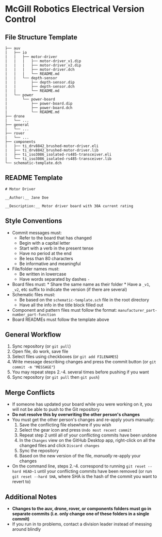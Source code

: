 # McGill Robotics Electrical Version Control

## File Structure Template
```
├── auv
|   ├── io
|   |   ├── motor-driver
|   |   |   ├── motor-driver_v1.dip
|   |   |   ├── motor-driver_v2.dip
|   |   |   ├── motor-driver.dch
|   |   |   └── README.md
|   |   └── depth-sensor
|   |       ├── depth-sensor.dip
|   |       ├── depth-sensor.dch
|   |       └── README.md
|   └── power
|       └── power-board
|           ├── power-board.dip
|           ├── power-board.dch
|           └── README.md
├── drone
|   └── ...
├── general
|   └── ...
├── rover
|   └── ...
├── components
|   ├── ti_drv8842_brushed-motor-driver.eli
|   ├── ti_drv8842_brushed-motor-driver.lib
|   ├── ti_iso3086_isolated-rs485-transceiver.eli
|   └── ti_iso3086_isolated-rs485-transceiver.lib
└── schematic-template.dch
```

## README Template
```
# Motor Driver

__Author:__ Jane Doe

__Description:__ Motor driver board with 30A current rating
```

## Style Conventions
  * Commit messages must:
    * Refer to the board that has changed
    * Begin with a capital letter
    * Start with a verb in the present tense
    * Have no period at the end
    * Be less than 80 characters
    * Be informative and meaningful
  * File/folder names must:
    * Be written in lowercase
    * Have words separated by dashes `-`
  *  Board files must:
    * Share the same name as their folder
    * Have a `_v1`, `_v2`, etc suffix to indicate the version (if there are several)
  * Schematic files must:
    * Be based on the `schematic-template.sch` file in the root directory
    * Have all the info in the title block filled out
  * Component and pattern files must follow the format: `manufacturer_part-number_part-function`
  * Board READMEs must follow the template above

## General Workflow
1. Sync repository (or `git pull`)
2. Open file, do work, save file
3. Select files using checkboxes (or `git add FILENAMES`)
4. Write message describing changes and press the commit button 
  (or `git commit -m "MESSAGE"`)
5. You may repeat steps 2.-4. several times before pushing if you want
6. Sync repository (or `git pull` then `git push`)

## Merge Conflicts
* If someone has updated your board while you were working on it, 
  you will not be able to push to the Git repository
* __Do not resolve this by overwriting the other person's changes__
* You must get the other person's changes and re-apply yours manually:
    1. Save the conflicting file elsewhere if you wish
    2. Select the gear icon and press `Undo most recent commit`
    3. Repeat step 2 until all of your conflicting commits have been
       undone
    4. In the `Changes` view on the GitHub Desktop app, right-click
       on all the changed files and click `Discard changes`
    5. Sync the repository
    6. Based on the new version of the file, _manually_ 
       re-apply your changes
* On the command line, steps 2.-4. correspond to running 
  `git reset --hard HEAD~1` until your conflicting commits
  have been removed (or run `git reset --hard SHA`, where SHA is the hash
  of the commit you want to revert to)

## Additional Notes
* __Changes to the auv, drone, rover, or components folders must go in 
  separate commits (i.e. only change one of these folders in a 
  single commit)__
* If you run in to problems, contact a division leader instead of messing
  around blindly
